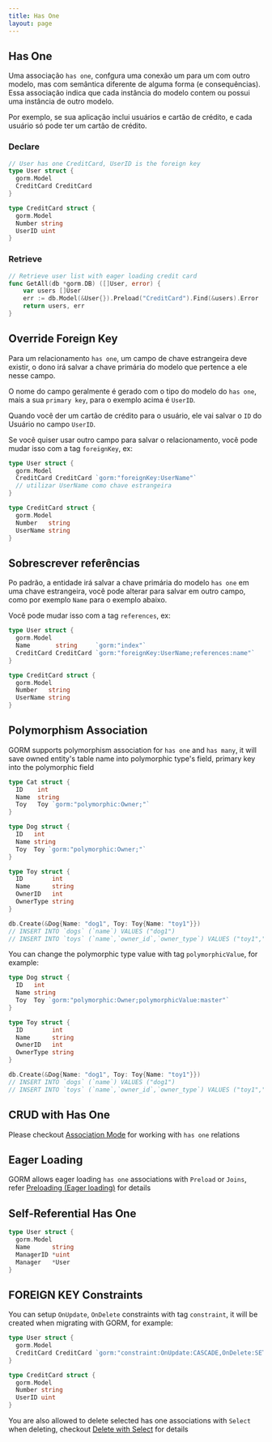 ```yaml
---
title: Has One
layout: page
---
```


## Has One

Uma associação `has one`, confgura uma conexão um para um com outro modelo, mas com semântica diferente de alguma forma (e consequências). Essa associação indica que cada instância do modelo contem ou possui uma instância de outro modelo.

Por exemplo, se sua aplicação inclui usuários e cartão de crédito, e cada usuário só pode ter um cartão de crédito.

### Declare
```go
// User has one CreditCard, UserID is the foreign key
type User struct {
  gorm.Model
  CreditCard CreditCard
}

type CreditCard struct {
  gorm.Model
  Number string
  UserID uint
}
```

### Retrieve
```go
// Retrieve user list with eager loading credit card
func GetAll(db *gorm.DB) ([]User, error) {
    var users []User
    err := db.Model(&User{}).Preload("CreditCard").Find(&users).Error
    return users, err
}
```

## Override Foreign Key

Para um relacionamento `has one`, um campo de chave estrangeira deve existir, o dono irá salvar a chave primária do modelo que pertence a ele nesse campo.

O nome do campo geralmente é gerado com o tipo do modelo do `has one`, mais a sua `primary key`, para o exemplo acima é `UserID`.

Quando você der um cartão de crédito para o usuário, ele vai salvar o `ID` do Usuário no campo `UserID`.

Se você quiser usar outro campo para salvar o relacionamento, você pode mudar isso com a tag `foreignKey`, ex:

```go
type User struct {
  gorm.Model
  CreditCard CreditCard `gorm:"foreignKey:UserName"`
  // utilizar UserName como chave estrangeira
}

type CreditCard struct {
  gorm.Model
  Number   string
  UserName string
}
```

## Sobrescrever referências

Po padrão, a entidade irá salvar a chave primária do modelo `has one` em uma chave estrangeira, você pode alterar para salvar em outro campo, como por exemplo `Name` para o exemplo abaixo.

Você pode mudar isso com a tag `references`, ex:

```go
type User struct {
  gorm.Model
  Name       string     `gorm:"index"`
  CreditCard CreditCard `gorm:"foreignKey:UserName;references:name"`
}

type CreditCard struct {
  gorm.Model
  Number   string
  UserName string
}
```

## Polymorphism Association

GORM supports polymorphism association for `has one` and `has many`, it will save owned entity's table name into polymorphic type's field, primary key into the polymorphic field

```go
type Cat struct {
  ID    int
  Name  string
  Toy   Toy `gorm:"polymorphic:Owner;"`
}

type Dog struct {
  ID   int
  Name string
  Toy  Toy `gorm:"polymorphic:Owner;"`
}

type Toy struct {
  ID        int
  Name      string
  OwnerID   int
  OwnerType string
}

db.Create(&Dog{Name: "dog1", Toy: Toy{Name: "toy1"}})
// INSERT INTO `dogs` (`name`) VALUES ("dog1")
// INSERT INTO `toys` (`name`,`owner_id`,`owner_type`) VALUES ("toy1","1","dogs")
```

You can change the polymorphic type value with tag `polymorphicValue`, for example:

```go
type Dog struct {
  ID   int
  Name string
  Toy  Toy `gorm:"polymorphic:Owner;polymorphicValue:master"`
}

type Toy struct {
  ID        int
  Name      string
  OwnerID   int
  OwnerType string
}

db.Create(&Dog{Name: "dog1", Toy: Toy{Name: "toy1"}})
// INSERT INTO `dogs` (`name`) VALUES ("dog1")
// INSERT INTO `toys` (`name`,`owner_id`,`owner_type`) VALUES ("toy1","1","master")
```

## CRUD with Has One

Please checkout [Association Mode](associations.html#Association-Mode) for working with `has one` relations

## Eager Loading

GORM allows eager loading `has one` associations with `Preload` or `Joins`, refer [Preloading (Eager loading)](preload.html) for details

## Self-Referential Has One

```go
type User struct {
  gorm.Model
  Name      string
  ManagerID *uint
  Manager   *User
}
```

## FOREIGN KEY Constraints

You can setup `OnUpdate`, `OnDelete` constraints with tag `constraint`, it will be created when migrating with GORM, for example:

```go
type User struct {
  gorm.Model
  CreditCard CreditCard `gorm:"constraint:OnUpdate:CASCADE,OnDelete:SET NULL;"`
}

type CreditCard struct {
  gorm.Model
  Number string
  UserID uint
}
```

You are also allowed to delete selected has one associations with `Select` when deleting, checkout [Delete with Select](associations.html#delete_with_select) for details
